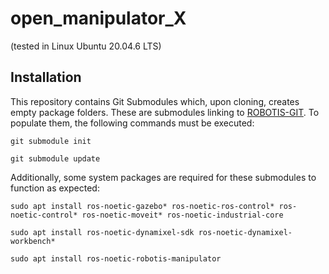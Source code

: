 # open_manipulator_X
(tested in Linux Ubuntu 20.04.6 LTS) 

## Installation

This repository contains Git Submodules which, upon cloning, creates empty package folders. These are submodules linking to [ROBOTIS-GIT](https://github.com/ROBOTIS-GIT).
To populate them, the following commands must be executed:
```
git submodule init
```
```
git submodule update
```
Additionally, some system packages are required for these submodules to function as expected:
```
sudo apt install ros-noetic-gazebo* ros-noetic-ros-control* ros-noetic-control* ros-noetic-moveit* ros-noetic-industrial-core
```
```
sudo apt install ros-noetic-dynamixel-sdk ros-noetic-dynamixel-workbench*
```
```
sudo apt install ros-noetic-robotis-manipulator
```
